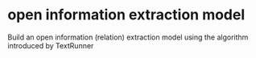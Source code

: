 # open information extraction model
 Build an open information (relation) extraction model using the algorithm introduced by TextRunner
